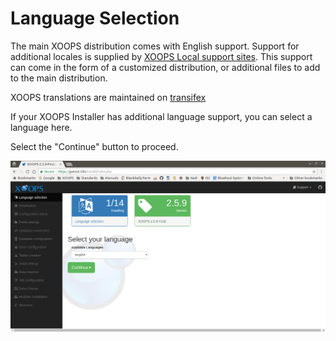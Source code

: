 # Language Selection​

The main XOOPS distribution comes with English support. Support for additional locales is supplied by [XOOPS Local support sites](http://www.xoops.org/modules/xoopspartners/). This support can come in the form of a customized distribution, or additional files to add to the main distribution.

XOOPS translations are maintained on [transifex](https://www.transifex.com/xoops/public/)

If your XOOPS Installer has additional language support, you can select a language here.

Select the "Continue" button to proceed.

![XOOPS Installer Language](../../.gitbook/assets/installer-01.png)

